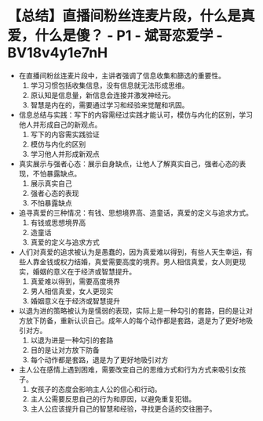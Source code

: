 # 【总结】直播间粉丝连麦片段，什么是真爱，什么是傻？ - P1 - 斌哥恋爱学 - BV18v4y1e7nH

-   在直播间粉丝连麦片段中，主讲者强调了信息收集和篩选的重要性。
    1.  学习习惯包括收集信息，没有信息就无法形成思维。
    2.  原认知是信息量，新信息会连接并激发神经元。
    3.  智慧是内在的，需要通过学习和经验来觉醒和巩固。
-   信息总结与实践：写下的内容需经过实践才能认可，模仿与内化的区别，学习他人并形成自己的新观点。
    1.  写下的内容需实践验证
    2.  模仿与内化的区别
    3.  学习他人并形成新观点
-   真实展示与强者心态：展示自身缺点，让他人了解真实自己，强者心态的表现，不怕暴露缺点。
    1.  展示真实自己
    2.  强者心态的表现
    3.  不怕暴露缺点
-   追寻真爱的三种情况：有钱、思想境界高、造童话，真爱的定义与追求方式。
    1.  有钱或思想境界高
    2.  造童话
    3.  真爱的定义与追求方式
-   人们对真爱的追求被认为是愚蠢的，因为真爱难以得到，有些人天生幸运，有些人靠金钱或权力结婚，真爱需要高度的境界。男人相信真爱，女人则更现实，婚姻的意义在于经济或智慧提升。
    1.  真爱难以得到，需要高度境界
    2.  男人相信真爱，女人更现实
    3.  婚姻意义在于经济或智慧提升
-   以退为进的策略被认为是懦弱的表现，实际上是一种勾引的套路，目的是让对方放下防备，重新认识自己。成年人的每个动作都是套路，退是为了更好地吸引对方。
    1.  以退为进是一种勾引的套路
    2.  目的是让对方放下防备
    3.  每个动作都是套路，退是为了更好地吸引对方
-   主人公在感情上遇到困难，需要改变自己的思维方式和行为方式来吸引女孩子。
    1.  女孩子的态度会影响主人公的信心和行动。
    2.  主人公需要反思自己的行为和原因，以避免重复犯错。
    3.  主人公应该提升自己的智慧和经验，寻找更合适的交往圈子。